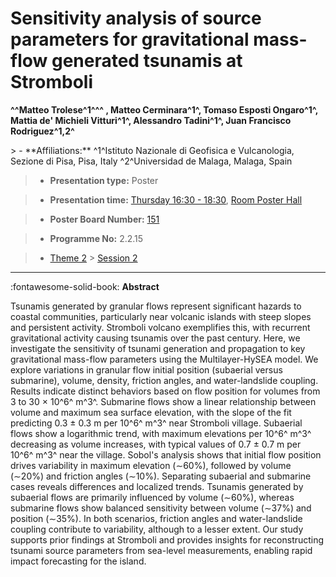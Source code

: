 # Sensitivity analysis of source parameters for gravitational mass-flow generated tsunamis at Stromboli

**^^Matteo Trolese^1^^^ , Matteo Cerminara^1^, Tomaso Esposti Ongaro^1^, Mattia de\' Michieli Vitturi^1^, Alessandro Tadini^1^, Juan Francisco Rodriguez^1,2^**

<!-- more -->> - **Affiliations:** ^1^Istituto Nazionale di Geofisica e Vulcanologia, Sezione di Pisa, Pisa, Italy ^2^Universidad de Malaga, Malaga, Spain

> - **Presentation type:** Poster

> - **Presentation time:** [Thursday 16:30 - 18:30](../sessions_comparison.md#__tabbed_3_6), [Room Poster Hall](../maps_venue.md#__tabbed_1_1)

> - **Poster Board Number:** [151](../map_poster_boards.md#thursday)

> - **Programme No:** 2.2.15

> - [Theme 2](../theme2.md) > [Session 2](../sessions/session-2-2.md)

--- 

:fontawesome-solid-book: **Abstract**

Tsunamis generated by granular flows represent significant hazards to coastal communities, particularly near volcanic islands with steep slopes and persistent activity. Stromboli volcano exemplifies this, with recurrent gravitational activity causing tsunamis over the past century. Here, we investigate the sensitivity of tsunami generation and propagation to key gravitational mass-flow parameters using the Multilayer-HySEA model. We explore variations in granular flow initial position (subaerial versus submarine), volume, density, friction angles, and water-landslide coupling. Results indicate distinct behaviors based on flow position for volumes from 3 to 30 × 10^6^ m^3^. Submarine flows show a linear relationship between volume and maximum sea surface elevation, with the slope of the fit predicting 0.3 ± 0.3 m per 10^6^ m^3^ near Stromboli village. Subaerial flows show a logarithmic trend, with maximum elevations per 10^6^ m^3^ decreasing as volume increases, with typical values of 0.7 ± 0.7 m per 10^6^ m^3^ near the village. Sobol's analysis shows that initial flow position drives variability in maximum elevation (∼60%), followed by volume (∼20%) and friction angles (∼10%). Separating subaerial and submarine cases reveals differences and localized trends. Tsunamis generated by subaerial flows are primarily influenced by volume (∼60%), whereas submarine flows show balanced sensitivity between volume (∼37%) and position (∼35%). In both scenarios, friction angles and water-landslide coupling contribute to variability, although to a lesser extent. Our study supports prior findings at Stromboli and provides insights for reconstructing tsunami source parameters from sea-level measurements, enabling rapid impact forecasting for the island.

